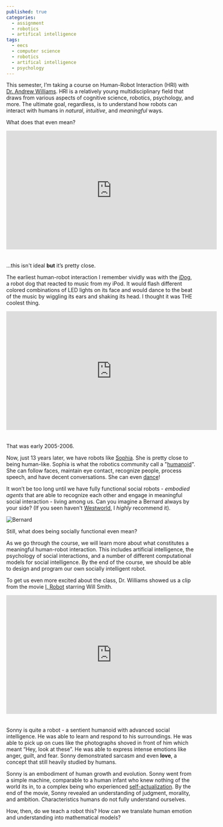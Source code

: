 ```yaml
---
published: true
categories:
  - assignment
  - robotics
  - artifical intelligence
tags:
  - eecs
  - computer science
  - robotics
  - artifical intelligence
  - psychology
---
```

This semester, I’m taking a course on Human-Robot Interaction (HRI) with [Dr. Andrew Williams](http://engr.ku.edu/andrew_williams). HRI is a relatively young multidisciplinary field that draws from various aspects of cognitive science, robotics, psychology, and more. The ultimate goal, regardless, is to understand how robots can interact with humans in _natural_, _intuitive_, and _meaningful_ ways. 

What does that even mean? 

<iframe width="560" height="315" src="https://www.youtube.com/embed/52gyiCd8sVs" style="margin-bottom:20px;" frameborder="0" allow="autoplay; encrypted-media" allowfullscreen></iframe>

...this isn't ideal **but** it’s pretty close. 

The earliest human-robot interaction I remember vividly was with the [iDog](https://en.wikipedia.org/wiki/IDog), a robot dog that reacted to music from my iPod. It would flash different colored combinations of LED lights on its face and would dance to the beat of the music by wiggling its ears and shaking its head. I thought it was THE coolest thing. 

<iframe width="560" height="315" src="https://www.youtube.com/embed/8aypnKFh510" style="margin-bottom:20px;" frameborder="0" allow="autoplay; encrypted-media" allowfullscreen></iframe>

That was early 2005-2006. 

Now, just 13 years later, we have robots like [Sophia](http://www.hansonrobotics.com/robot/sophia/). She is pretty close to being human-like. Sophia is what the robotics community call a "[humanoid](https://en.wikipedia.org/wiki/Humanoid_robot)". She can follow faces, maintain eye contact, recognize people, process speech, and have decent conversations. She can even [dance](https://www.youtube.com/watch?v=lCFQkB-KLsE)!

It won’t be too long until we have fully functional social robots - *embodied agents* that are able to recognize each other and engage in meaningful social interaction - living among us. Can you imagine a Bernard always by your side? (If you seen haven't [Westworld](http://www.imdb.com/title/tt0475784/?ref=ttfcfctt), I _highly_ recommend it).

![Bernard]({{site.baseurl}}/images/bernard.gif)

Still, what does being socially functional even mean?

As we go through the course, we will learn more about what constitutes a meaningful human-robot interaction. This includes artificial intelligence, the psychology of social interactions, and a number of different computational models for social intelligence. By the end of the course, we should be able to design and program our own socially intelligent robot. 

To get us even more excited about the class, Dr. Williams showed us a clip from the movie [I, Robot](http://www.imdb.com/title/tt0343818/) starring Will Smith. 

<iframe width="560" height="315" src="https://www.youtube.com/embed/05bGPiyM4jg" style="margin-bottom:20px;" frameborder="0" allow="autoplay; encrypted-media" allowfullscreen></iframe>

Sonny is quite a robot - a sentient humanoid with advanced social intelligence. He was able to learn and respond to his surroundings. He was able to pick up on cues like the photographs shoved in front of him which meant “Hey, look at these”. He was able to express intense emotions like anger, guilt, and fear. Sonny demonstrated sarcasm and even **love**, a concept that still heavily studied by humans. 

Sonny is an embodiment of human growth and evolution. Sonny went from a simple machine, comparable to a human infant who knew nothing of the world its in, to a complex being who experienced [self-actualization](https://en.wikipedia.org/wiki/Self-actualization). By the end of the movie, Sonny revealed an understanding of judgment, morality, and ambition. Characteristics humans do not fully understand ourselves.

How, then, do we teach a robot this? How can we translate human emotion and understanding into mathematical models? 
